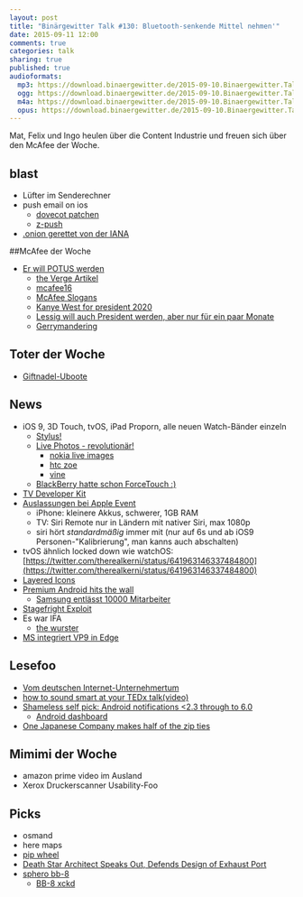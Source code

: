 ```yaml
---
layout: post
title: "Binärgewitter Talk #130: Bluetooth-senkende Mittel nehmen'"
date: 2015-09-11 12:00
comments: true
categories: talk
sharing: true
published: true
audioformats:
  mp3: https://download.binaergewitter.de/2015-09-10.Binaergewitter.Talk.130.mp3
  ogg: https://download.binaergewitter.de/2015-09-10.Binaergewitter.Talk.130.ogg
  m4a: https://download.binaergewitter.de/2015-09-10.Binaergewitter.Talk.130.m4a
  opus: https://download.binaergewitter.de/2015-09-10.Binaergewitter.Talk.130.opus
---
```

Mat, Felix und Ingo heulen über die Content Industrie und freuen sich über den McAfee der Woche.

## blast
- Lüfter im Senderechner
- push email on ios
  * [dovecot patchen](https://github.com/st3fan/dovecot-xaps-daemon)
  * [z-push](http://z-push.org/)
- [.onion gerettet von der IANA](http://www.theregister.co.uk/2015/09/10/tors_onion_domain_gets_privacyconscious_users_off_the_dns/)

##McAfee der Woche
- [Er will POTUS werden](http://www.heise.de/newsticker/meldung/Auch-John-McAfee-will-Mr-President-werden-2808328.html)
  * [the Verge Artikel](http://www.theverge.com/2015/9/8/9281783/mcafee-presidential-paperwork)
  * [mcafee16](http://mcafee16.com/)
  * [McAfee Slogans](http://www.theregister.co.uk/2015/09/10/mcafee_2016/)
  * [Kanye West for president 2020](http://www.dailymail.co.uk/tvshowbiz/article-3213276/Kanye-West-announces-s-running-president-2020-admitting-d-smoked-joint-epic-acceptance-speech-MTV-VMAs.html)
  * [Lessig will auch President werden, aber nur für ein paar Monate](http://www.heise.de/newsticker/meldung/Larry-Lessig-will-offiziell-als-US-Praesidentschaftskandidat-kandidieren-2807512.html)
  * [Gerrymandering](https://de.wikipedia.org/wiki/Gerrymandering)


## Toter der Woche
- [Giftnadel-Uboote](http://spectrum.ieee.org/automaton/robotics/industrial-robots/poison-robot-submarine)

## News

- iOS 9, 3D Touch, tvOS, iPad Proporn, alle neuen Watch-Bänder einzeln
  * [Stylus!](http://i.imgur.com/FTBUEXF.png)
  * [Live Photos - revolutionär!](https://www.youtube.com/watch?v=MvoDGjhHI6U)
    - [ nokia live images](http://lumiaconversations.microsoft.com/2014/04/15/relive-those-moving-moments-with-nokia-living-images/)
    - [htc zoe](https://play.google.com/store/apps/details?id=com.htc.zero&hl=de)
    - [vine](https://play.google.com/store/apps/details?id=co.vine.android&hl=de)
  * [BlackBerry hatte schon ForceTouch :)](https://twitter.com/bradleychambers/status/641748828719349762)
- [TV Developer Kit](https://developer.apple.com/tvos/developer-kit/)
- [Auslassungen bei Apple Event](http://www.computerbase.de/2015-09/keynote-darueber-hat-apple-gestern-nicht-gesprochen/)
  * iPhone: kleinere Akkus, schwerer, 1GB RAM
  * TV: Siri Remote nur in Ländern mit nativer Siri, max 1080p
  * siri hört _standardmäßig_ immer mit (nur auf 6s und ab iOS9 Personen-"Kalibrierung", man kanns auch abschalten)
- tvOS ähnlich locked down wie watchOS: [https://twitter.com/therealkerni/status/641963146337484800](https://twitter.com/therealkerni/status/641963146337484800)
- [Layered Icons](https://developer.apple.com/tvos/human-interface-guidelines/icons-and-images/)
- [Premium Android hits the wall](https://theoverspill.wordpress.com/2015/09/01/premium-android-hits-the-wall-the-q2-2015-smartphone-scorecard/)
  * [Samsung entlässt 10000 Mitarbeiter](http://bgr.com/2015/09/08/samsung-layoffs-2015-smartphone-sales/)
- [Stagefright Exploit](http://www.heise.de/newsticker/meldung/Android-Stagefright-Exploit-veroeffentlicht-2809733.html)
- Es war IFA
  * [the wurster](http://www.heise.de/newsticker/meldung/The-Wurster-Smart-auch-ohne-App-2807612.html)
- [MS integriert VP9 in Edge](http://www.heise.de/ix/meldung/Web-Browser-Microsoft-integriert-Googles-VP9-Codec-in-Edge-2808386.html)


## Lesefoo
- [Vom deutschen Internet-Unternehmertum](http://www.spiegel.de/karriere/berufsstart/start-ups-deutschland-fehlt-ein-elon-musk-a-1050452.html)
- [how to sound smart at your TEDx talk(video)](https://www.youtube.com/watch?v=8S0FDjFBj8o)
- [Shameless self pick: Android notifications <2.3 through to 6.0](http://ranterle.de/blog/2015-09-01-Android-Notifications-9-through-23.html)
  * [Android dashboard](http://developer.android.com/about/dashboards/index.html)
- [One Japanese Company makes half of the zip ties](http://www.smithsonianmag.com/smart-news/one-japanese-company-makes-half-worlds-zippers-180956482/?no-ist)

## Mimimi der Woche

- amazon prime video im Ausland
- Xerox Druckerscanner Usability-Foo

## Picks
- osmand
- here maps
- [pip wheel](https://pip.pypa.io/en/latest/reference/pip_wheel.html)
- [Death Star Architect Speaks Out, Defends Design of Exhaust Port](http://www.core77.com/posts/40400/)
- [sphero bb-8](http://www.sphero.com/starwars)
  * [BB-8 xckd](https://xkcd.com/413/)

